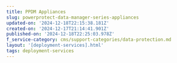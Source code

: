```yaml
---
title: PPDM Appliances
slug: powerprotect-data-manager-series-appliances
updated-on: '2024-12-18T22:15:38.181Z'
created-on: '2024-12-17T21:14:41.901Z'
published-on: '2024-12-18T22:25:03.978Z'
f_service-category: cms/support-categories/data-protection.md
layout: '[deployment-services].html'
tags: deployment-services
---
```



